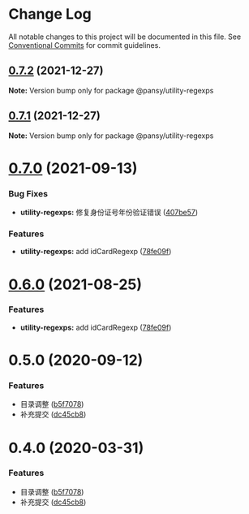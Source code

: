 # Change Log

All notable changes to this project will be documented in this file.
See [Conventional Commits](https://conventionalcommits.org) for commit guidelines.

## [0.7.2](https://github.com/pansyjs/utils/compare/@pansy/utility-regexps@0.7.1...@pansy/utility-regexps@0.7.2) (2021-12-27)

**Note:** Version bump only for package @pansy/utility-regexps





## [0.7.1](https://github.com/pansyjs/utils/compare/@pansy/utility-regexps@0.7.0...@pansy/utility-regexps@0.7.1) (2021-12-27)

**Note:** Version bump only for package @pansy/utility-regexps





# [0.7.0](https://github.com/pansyjs/utils/compare/@pansy/utility-regexps@0.5.0...@pansy/utility-regexps@0.7.0) (2021-09-13)


### Bug Fixes

* **utility-regexps:** 修复身份证号年份验证错误 ([407be57](https://github.com/pansyjs/utils/commit/407be57e2228bad77b13097c4b3053f180a6b634))


### Features

* **utility-regexps:** add idCardRegexp ([78fe09f](https://github.com/pansyjs/utils/commit/78fe09fa3853d17c86ee6eb8c5c5182989847bf1))





# [0.6.0](https://github.com/pansyjs/utils/compare/@pansy/utility-regexps@0.5.0...@pansy/utility-regexps@0.6.0) (2021-08-25)


### Features

* **utility-regexps:** add idCardRegexp ([78fe09f](https://github.com/pansyjs/utils/commit/78fe09fa3853d17c86ee6eb8c5c5182989847bf1))





# 0.5.0 (2020-09-12)

### Features

- 目录调整 ([b5f7078](https://github.com/pansyjs/utils/commit/b5f707863a4865b6bbd7c8333100088fbcae902e))
- 补充提交 ([dc45cb8](https://github.com/pansyjs/utils/commit/dc45cb880d47858e1b2a961779e964ec6ca23a50))

# 0.4.0 (2020-03-31)

### Features

- 目录调整 ([b5f7078](https://github.com/pansyjs/utils/commit/b5f707863a4865b6bbd7c8333100088fbcae902e))
- 补充提交 ([dc45cb8](https://github.com/pansyjs/utils/commit/dc45cb880d47858e1b2a961779e964ec6ca23a50))
